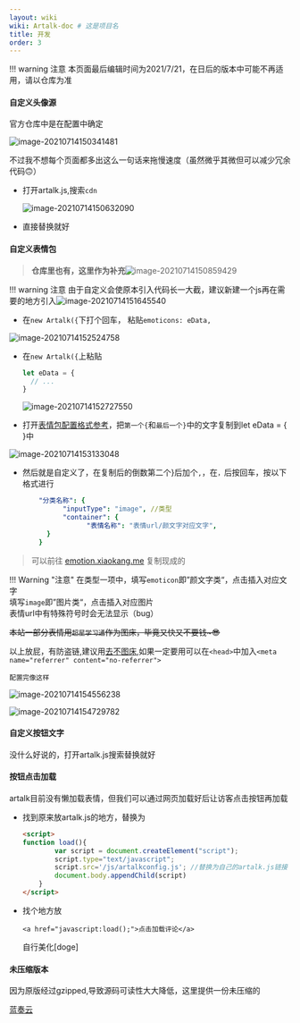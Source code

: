 ```yaml
---
layout: wiki
wiki: Artalk-doc # 这是项目名
title: 开发
order: 3
---
```


!!! warning 注意
    本页面最后编辑时间为2021/7/21，在日后的版本中可能不再适用，请以仓库为准



#### 自定义头像源

官方仓库中是在配置中确定

![image-20210714150341481](https://cdn.jsdelivr.net/gh/thun888/tuku@master/img/image-20210714150341481.png)

不过我不想每个页面都多出这么一句话来拖慢速度（虽然微乎其微但可以减少冗余代码🙃）

- 打开artalk.js,搜索`cdn`

  ![image-20210714150632090](https://cdn.jsdelivr.net/gh/thun888/tuku@master/img/image-20210714150632090.png)

- 直接替换就好

#### 自定义表情包

> **仓库里也有，这里作为补充**![image-20210714150859429](https://cdn.jsdelivr.net/gh/thun888/tuku@master/img/image-20210714150859429.png)



!!! warning 注意
    由于自定义会使原本引入代码长一大截，建议新建一个js再在需要的地方引入![image-20210714151645540](https://cdn.jsdelivr.net/gh/thun888/tuku@master/img/image-20210714151645540.png)

- 在`new Artalk({`下打个回车，  粘贴`emoticons: eData,`


![image-20210714152524758](https://cdn.jsdelivr.net/gh/thun888/tuku@master/img/image-20210714152524758.png)

- 在`new Artalk({`上粘贴

  ```js
  let eData = {
    // ...
  }
  ```

  ![image-20210714152727550](https://cdn.jsdelivr.net/gh/thun888/tuku@master/img/image-20210714152727550.png)

- 打开[表情包配置格式参考](https://raw.fastgit.org/ArtalkJS/Artalk/master/src/assets/emoticons.json)，把`第一个{`和`最后一个}`中的文字复制到let eData = { }中

![image-20210714153133048](https://cdn.jsdelivr.net/gh/thun888/tuku@master/img/image-20210714153133048.png)

- 然后就是自定义了，在复制后的倒数第二个}后加个`,`，在`，`后按回车，按以下格式进行

  ```yaml
      "分类名称": {
            "inputType": "image", //类型
            "container": {
                  "表情名称": "表情url/颜文字对应文字",
        }
      }
  ```

> 可以前往 [emotion.xiaokang.me](https://emotion.xiaokang.me) 复制现成的

!!! Warning "注意"
    在类型一项中，填写`emoticon`即”颜文字类“，点击插入对应文字<br>填写`image`即”图片类“，点击插入对应图片<br>表情url中有特殊符号时会无法显示（bug）<br>



~~本站一部分表情用`超星学习通`作为图床，毕竟又快又不要钱~😎~~

以上放屁，有防盗链,建议用[去不图床](https://7bu.top/),如果一定要用可以在`<head>`中加入`<meta name="referrer" content="no-referrer">`

`配置完像这样`

![image-20210714154556238](https://cdn.jsdelivr.net/gh/thun888/tuku@master/img/image-20210714154556238.png)

![image-20210714154729782](https://cdn.jsdelivr.net/gh/thun888/tuku@master/img/image-20210714154729782.png)

#### 自定义按钮文字

没什么好说的，打开artalk.js搜索替换就好

#### 按钮点击加载

artalk目前没有懒加载表情，但我们可以通过网页加载好后让访客点击按钮再加载

- 找到原来放artalk.js的地方，替换为

  ```html
  <script>
  function load(){
          var script = document.createElement("script");
          script.type="text/javascript";
          script.src='/js/artalkconfig.js'; //替换为自己的artalk.js链接
          document.body.appendChild(script)
      }
  </script>
  ```

- 找个地方放

  ```
  <a href="javascript:load();">点击加载评论</a>
  ```

  自行美化[doge]

  

#### 未压缩版本

因为原版经过gzipped,导致源码可读性大大降低，这里提供一份未压缩的

[蓝奏云](https://thun888.lanzoui.com/i5S6dr7379i)

